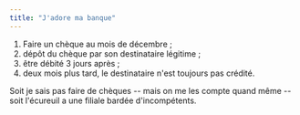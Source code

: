 ```yaml
---
title: "J'adore ma banque"
---
```


  1. Faire un chèque au mois de décembre ;
  2. dépôt du chèque par son destinataire légitime ;
  3. être débité 3 jours après ;
  4. deux mois plus tard, le destinataire n'est toujours pas crédité.

Soit je sais pas faire de chèques -- mais on me les compte quand même -- soit
l'écureuil a une filiale bardée d'incompétents.

